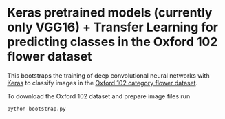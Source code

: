 # Keras pretrained models (currently only VGG16) + Transfer Learning for predicting classes in the Oxford 102 flower dataset

This bootstraps the training of deep convolutional neural networks with [Keras](https://keras.io/) to classify images in the [Oxford 102 category flower dataset](http://www.robots.ox.ac.uk/~vgg/data/flowers/102/index.html).

To download the Oxford 102 dataset and prepare image files run

```bash
python bootstrap.py
```
